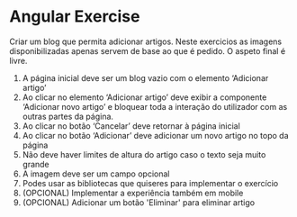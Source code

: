 # Angular Exercise

Criar um blog que permita adicionar artigos. Neste exercicios as imagens disponibilizadas apenas servem de base ao que é pedido. O aspeto final é livre.  

1. A página inicial deve ser um blog vazio com o  elemento ‘Adicionar artigo’
2. Ao clicar no elemento ‘Adicionar artigo’ deve exibir a componente ‘Adicionar novo artigo’ e bloquear toda a interação do utilizador com as outras partes da página.
3. Ao clicar no botão ‘Cancelar’ deve retornar à página inicial
4. Ao clicar no botão ‘Adicionar’ deve adicionar um novo artigo no topo da página
5. Não deve haver limites de altura do artigo caso o texto seja muito grande 
6. A imagem deve ser um campo opcional 
7. Podes usar as bibliotecas que quiseres para implementar o exercício 
8. (OPCIONAL) Implementar a experiência também em mobile
9. (OPCIONAL) Adicionar um botão 'Eliminar' para eliminar artigo
